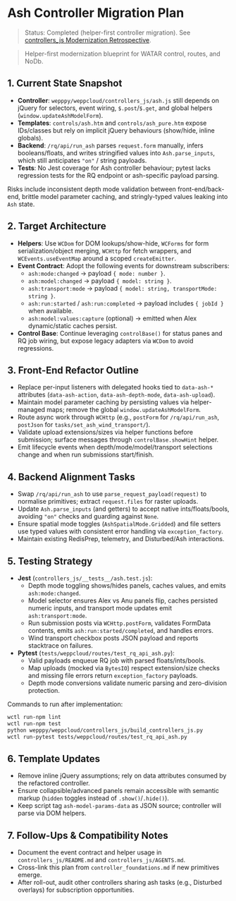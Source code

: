 # Ash Controller Migration Plan
> Status: Completed (helper-first controller migration). See [controllers_js Modernization Retrospective](./controllers_js_jquery_retro.md).

> Helper-first modernization blueprint for WATAR control, routes, and NoDb.

## 1. Current State Snapshot
- **Controller**: `wepppy/weppcloud/controllers_js/ash.js` still depends on jQuery for selectors, event wiring, `$.post`/`$.get`, and global helpers (`window.updateAshModelForm`).
- **Templates**: `controls/ash.htm` and `controls/ash_pure.htm` expose IDs/classes but rely on implicit jQuery behaviours (show/hide, inline globals).
- **Backend**: `/rq/api/run_ash` parses `request.form` manually, infers booleans/floats, and writes stringified values into `Ash.parse_inputs`, which still anticipates `"on"` / string payloads.
- **Tests**: No Jest coverage for Ash controller behaviour; pytest lacks regression tests for the RQ endpoint or ash-specific payload parsing.

Risks include inconsistent depth mode validation between front-end/back-end, brittle model parameter caching, and stringly-typed values leaking into `Ash` state.

## 2. Target Architecture
- **Helpers**: Use `WCDom` for DOM lookups/show-hide, `WCForms` for form serialization/object merging, `WCHttp` for fetch wrappers, and `WCEvents.useEventMap` around a scoped `createEmitter`.
- **Event Contract**: Adopt the following events for downstream subscribers:
  - `ash:mode:changed` → payload `{ mode: number }`.
  - `ash:model:changed` → payload `{ model: string }`.
  - `ash:transport:mode` → payload `{ model: string, transportMode: string }`.
  - `ash:run:started` / `ash:run:completed` → payload includes `{ jobId }` when available.
  - `ash:model:values:capture` (optional) → emitted when Alex dynamic/static caches persist.
- **Control Base**: Continue leveraging `controlBase()` for status panes and RQ job wiring, but expose legacy adapters via `WCDom` to avoid regressions.

## 3. Front-End Refactor Outline
- Replace per-input listeners with delegated hooks tied to `data-ash-*` attributes (`data-ash-action`, `data-ash-depth-mode`, `data-ash-upload`).
- Maintain model parameter caching by persisting values via helper-managed maps; remove the global `window.updateAshModelForm`.
- Route async work through `WCHttp` (e.g., `postForm` for `/rq/api/run_ash`, `postJson` for `tasks/set_ash_wind_transport/`).
- Validate upload extensions/sizes via helper functions before submission; surface messages through `controlBase.showHint` helper.
- Emit lifecycle events when depth/mode/model/transport selections change and when run submissions start/finish.

## 4. Backend Alignment Tasks
- Swap `/rq/api/run_ash` to use `parse_request_payload(request)` to normalise primitives; extract `request.files` for raster uploads.
- Update `Ash.parse_inputs` (and getters) to accept native ints/floats/bools, avoiding `"on"` checks and guarding against `None`.
- Ensure spatial mode toggles (`AshSpatialMode.Gridded`) and file setters use typed values with consistent error handling via `exception_factory`.
- Maintain existing RedisPrep, telemetry, and Disturbed/Ash interactions.

## 5. Testing Strategy
- **Jest** (`controllers_js/__tests__/ash.test.js`):
  - Depth mode toggling shows/hides panels, caches values, and emits `ash:mode:changed`.
  - Model selector ensures Alex vs Anu panels flip, caches persisted numeric inputs, and transport mode updates emit `ash:transport:mode`.
  - Run submission posts via `WCHttp.postForm`, validates FormData contents, emits `ash:run:started/completed`, and handles errors.
  - Wind transport checkbox posts JSON payload and reports stacktrace on failures.
- **Pytest** (`tests/weppcloud/routes/test_rq_api_ash.py`):
  - Valid payloads enqueue RQ job with parsed floats/ints/bools.
  - Map uploads (mocked via `BytesIO`) respect extension/size checks and missing file errors return `exception_factory` payloads.
  - Depth mode conversions validate numeric parsing and zero-division protection.

Commands to run after implementation:
```bash
wctl run-npm lint
wctl run-npm test
python wepppy/weppcloud/controllers_js/build_controllers_js.py
wctl run-pytest tests/weppcloud/routes/test_rq_api_ash.py
```

## 6. Template Updates
- Remove inline jQuery assumptions; rely on data attributes consumed by the refactored controller.
- Ensure collapsible/advanced panels remain accessible with semantic markup (`hidden` toggles instead of `.show()`/`.hide()`).
- Keep script tag `ash-model-params-data` as JSON source; controller will parse via DOM helpers.

## 7. Follow-Ups & Compatibility Notes
- Document the event contract and helper usage in `controllers_js/README.md` and `controllers_js/AGENTS.md`.
- Cross-link this plan from `controller_foundations.md` if new primitives emerge.
- After roll-out, audit other controllers sharing ash tasks (e.g., Disturbed overlays) for subscription opportunities.

